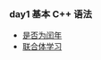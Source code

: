 ### day1 基本 C++ 语法

- [是否为闰年](../../../../cppThings/practice/day1/是否为闰年.cpp)
- [联合体学习](../../../../cppThings/practice/day1/联合体学习.cpp)